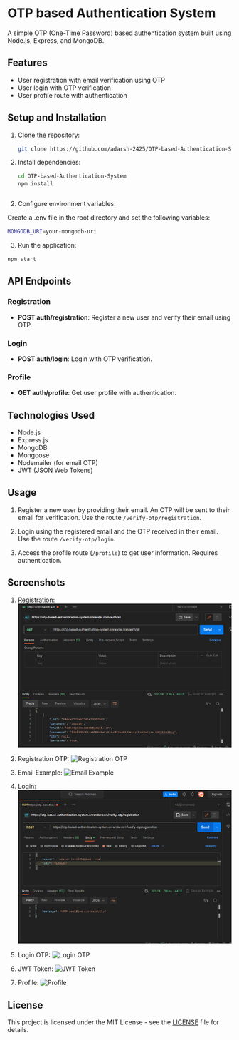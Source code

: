 # OTP based Authentication System

A simple OTP (One-Time Password) based authentication system built using Node.js, Express, and MongoDB.

## Features

- User registration with email verification using OTP
- User login with OTP verification
- User profile route with authentication

## Setup and Installation

1. Clone the repository:

   ```bash
   git clone https://github.com/adarsh-2425/OTP-based-Authentication-System.git
   ````
   
1. Install dependencies:
   ```bash
   cd OTP-based-Authentication-System
   npm install
  ```
  ```
2. Configure environment variables:  

Create a .env file in the root directory and set the following variables:

```bash
MONGODB_URI=your-mongodb-uri
```

3. Run the application:

```bash
npm start
```

## API Endpoints

### Registration

- **POST auth/registration**: Register a new user and verify their email using OTP.

### Login

- **POST auth/login**: Login with OTP verification.

### Profile

- **GET auth/profile**: Get user profile with authentication.



## Technologies Used

- Node.js
- Express.js
- MongoDB
- Mongoose
- Nodemailer (for email OTP)
- JWT (JSON Web Tokens)

## Usage

1. Register a new user by providing their email. An OTP will be sent to their email for verification. Use the route `/verify-otp/registration`.

2. Login using the registered email and the OTP received in their email. Use the route `/verify-otp/login`.

3. Access the profile route (`/profile`) to get user information. Requires authentication.


## Screenshots

1. Registration:
   ![Registration](/public/images/registration.png)

2. Registration OTP:
   ![Registration OTP](/public/images/registration_otp.png)

3. Email Example:
   ![Email Example](/public/images/email_example.png)

4. Login:
   ![Login](/public/images/login.png)

5. Login OTP:
   ![Login OTP](/public/images/login_otp.png)

6. JWT Token:
   ![JWT Token](/public/images/token.png)

7. Profile:
   ![Profile](/public/images/profile.png)



## License

This project is licensed under the MIT License - see the [LICENSE](LICENSE) file for details.

